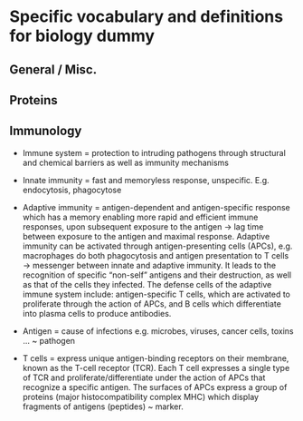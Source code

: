 # Specific vocabulary and definitions for biology dummy


## General / Misc.


## Proteins


## Immunology

* Immune system = protection to intruding pathogens through structural and chemical barriers as well as immunity mechanisms

* Innate immunity = fast and memoryless response, unspecific. E.g. endocytosis, phagocytose

* Adaptive immunity = antigen-dependent and antigen-specific response which has a memory enabling more rapid and efficient immune responses, upon subsequent exposure to the antigen -> lag time between exposure to the antigen and maximal response. Adaptive immunity can be activated through antigen-presenting cells (APCs), e.g. macrophages do both phagocytosis and antigen presentation to T cells -> messenger between innate and adaptive immunity. It leads to the recognition of specific “non-self” antigens and their destruction, as well as that of the cells they infected. The defense cells of the adaptive immune system include: antigen-specific T cells, which are activated to proliferate through the action of APCs, and B cells which differentiate into plasma cells to produce antibodies.  

* Antigen = cause of infections e.g. microbes, viruses, cancer cells, toxins ... ~ pathogen

* T cells = express unique antigen-binding receptors on their membrane, known as the T-cell receptor (TCR). Each T cell expresses a single type of TCR and proliferate/differentiate under the action of APCs that recognize a specific antigen. The surfaces of APCs express a group of proteins (major histocompatibility complex MHC) which display fragments of antigens (peptides) ~ marker.






